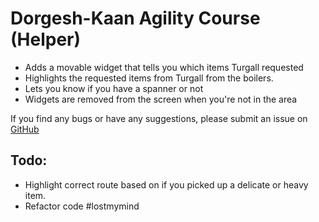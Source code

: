 # Dorgesh-Kaan Agility Course (Helper)

* Adds a movable widget that tells you which items Turgall requested
* Highlights the requested items from Turgall from the boilers.
* Lets you know if you have a spanner or not
* Widgets are removed from the screen when you're not in the area

If you find any bugs or have any suggestions, please submit an issue on [GitHub](https://github.com/Anderzenn/dorgesh-kaan-agility-course/issues)

## Todo:
* Highlight correct route based on if you picked up a delicate or heavy item.
* Refactor code #lostmymind